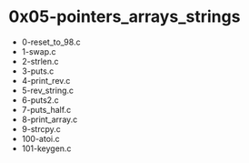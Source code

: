 # 0x05-pointers_arrays_strings
- 0-reset_to_98.c
- 1-swap.c
- 2-strlen.c
- 3-puts.c
- 4-print_rev.c
- 5-rev_string.c
- 6-puts2.c
- 7-puts_half.c
- 8-print_array.c
- 9-strcpy.c
- 100-atoi.c
- 101-keygen.c
